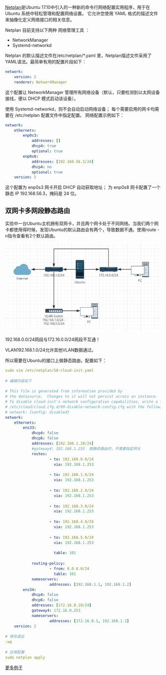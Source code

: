 
[Netplan](https://netplan.io/)是Ubuntu 17.10中引入的一种新的命令行网络配置实用程序，用于在 Ubuntu 系统中轻松管理和配置网络设置。 它允许您使用 YAML 格式的描述文件来抽像化定义网络接口的相关信息。

Netplan 目前支持以下两种 网络管理工具 ：
* NetworkManager
* Systemd-networkd

Netplan 的默认描述文件在/etc/netplan/*.yaml 里，Netplan描述文件采用了YAML语法。最简单有用的配置片段如下：

```yaml
network:
    version: 2
    renderer: NetworkManager
```

这个配置让 NetworkManager 管理所有网络设备（默认，只要检测到以太网设备接线，便以 DHCP 模式启动该设备）。

使用 Systemd-networkd，则不会自动启动网络设备； 每个需要启用的网卡均需要在 /etc/netplan 配置文件中指定配置。 网络配置示例如下：

```yaml
network:
    ethernets:
        enp0s3:
            addresses: []
            dhcp4: true
            optional: true
        enp0s8:
            addresses: [192.168.56.3/24]
            dhcp4: no
            optional: true
    version: 2
```
这个配置为 enp0s3 网卡开启 DHCP 自动获取地址； 为 enp0s8 网卡配置了一个静态 IP 192.168.56.3，掩码是 24 位。

## 双网卡多网段静态路由
实验中一台Ubuntu主机拥有双网卡，并且两个网卡处于不同网络。当我们两个网卡都使用得时候，发现Ubuntu的默认路由会有两个，导致数据不通。使用route -n指令查看有2个默认路由。

![netplan1.jpg](/docs/linux/netplan1.jpg)

192.168.0.0/24网段与172.16.0.0/24网段不互通！

VLAN192.168.1.0/24允许其他VLAN数据通过。

所以需要在Ubuntu的接口上做静态路由，配置如下：
```yaml
sudo vim /etc/netplan/50-cloud-init.yaml

# 编辑内容如下

# This file is generated from information provided by
# the datasource.  Changes to it will not persist across an instance.
# To disable cloud-init's network configuration capabilities, write a file
# /etc/cloud/cloud.cfg.d/99-disable-network-config.cfg with the following:
# network: {config: disabled}
network:
    ethernets:
        ens33:
            dhcp4: false
            dhcp6: false
            addresses: [192.168.1.20/24]
            #gateway4: 192.168.1.253  做静态路由时，不需要指定网关
            routes:
                    - to: 192.168.0.0/24
                      via: 192.168.1.253

                    - to: 192.168.1.0/24
                      via: 192.168.1.253

                    - to: 192.168.2.0/24
                      via: 192.168.1.253

                    - to: 192.168.3.0/24
                      via: 192.168.1.253

                    - to: 192.168.4.0/24
                      via: 192.168.1.253

                    - to: 192.168.5.0/24
                      via: 192.168.1.253

                      table: 101

            routing-policy:
                    - from: 0.0.0.0/24
                      table: 101
            nameservers:
                    addresses: [192.168.1.1, 192.168.1.2]
        ens34:
            dhcp4: false
            dhcp6: false
            addresses: [172.16.0.10/24]
            gateway4: 172.16.0.253
            nameservers:
                    addresses: [172.16.0.1, 192.168.1.1]
    version: 2

# 保存退出
:wq

# 应用配置
sudo netplan apply
```

[更多例子](https://netplan.io/examples/)
